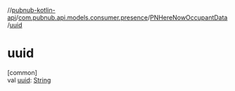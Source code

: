 //[pubnub-kotlin-api](../../../index.md)/[com.pubnub.api.models.consumer.presence](../index.md)/[PNHereNowOccupantData](index.md)/[uuid](uuid.md)

# uuid

[common]\
val [uuid](uuid.md): [String](https://kotlinlang.org/api/latest/jvm/stdlib/kotlin/-string/index.html)
